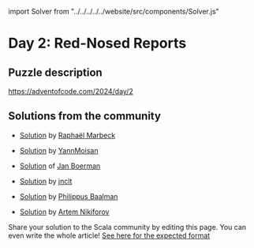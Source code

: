 import Solver from "../../../../../website/src/components/Solver.js"

# Day 2: Red-Nosed Reports

## Puzzle description

https://adventofcode.com/2024/day/2

## Solutions from the community
- [Solution](https://github.com/rmarbeck/advent2024/tree/main/day2) by [Raphaël Marbeck](https://github.com/rmarbeck)

- [Solution](https://github.com/YannMoisan/advent-of-code/blob/master/2024/src/main/scala/Day2.scala) by [YannMoisan](https://github.com/YannMoisan)
- [Solution](https://github.com/Jannyboy11/AdventOfCode2024/blob/master/src/main/scala/day02/Day02.scala) of [Jan Boerman](https://x.com/JanBoerman95)

- [Solution](https://github.com/jnclt/adventofcode2024/blob/main/day02/red-nosed-reports.sc) by [jnclt](https://github.com/jnclt)

- [Solution](https://github.com/Philippus/adventofcode/blob/main/src/main/scala/adventofcode2024/Day02.scala) by [Philippus Baalman](https://github.com/philippus)

- [Solution](https://github.com/nikiforo/aoc24/blob/main/src/main/scala/io/github/nikiforo/aoc24/D2T2.scala) by [Artem Nikiforov](https://github.com/nikiforo)

Share your solution to the Scala community by editing this page.
You can even write the whole article! [See here for the expected format](https://github.com/scalacenter/scala-advent-of-code/discussions/424)
